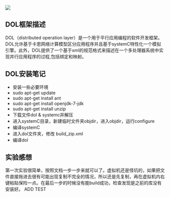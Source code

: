 ![](http://portrait7.sinaimg.cn/1664452254/blog/180)
## DOL框架描述
DOL（distributed operation layer）是一个用于平行应用编程的软件开发框架。DOL允许基于卡恩网络计算模型区分应用程序并且基于systemC特性化一个模拟引擎。此外，DOL提供了一个基于xml的规范格式来描述在一个多处理器系统中实现并行应用程序的过程,包括绑定和映射。
## DOL安装笔记
* 安装一些必要环境
* sudo apt-get update
* sudo apt-get install ant
* sudo apt-get install openjdk-7-jdk
* sudo apt-get install unzip
* 下载文件dol & systemc并解压
* 进入systemC目录，新建临时文件夹objdir，进入objdir，运行configure
* 编译systemC
* 进入dol文件夹，修改 build_zip.xml
* 编译dol
## 实验感想
第一次实验很简单，按照文档一步一步来就可以了。虚拟机还是怪坑的，如果把文件直接拖进去很有可能出现复制不完全的情况，所以还是先复制，再在虚拟机内右键粘贴保险一点。在最后一步的时候没有能build成功，检查发现是之前的库没有安装好。
ADD TEST

